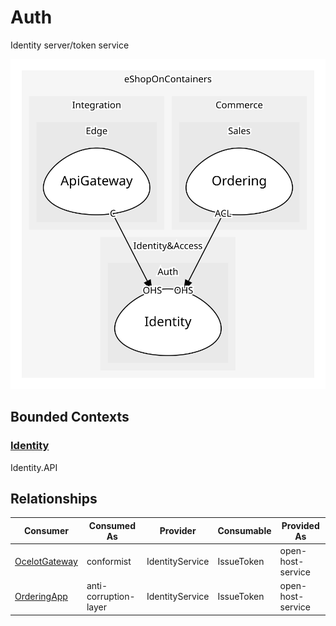 

# Auth
Identity server/token service

![contextmap](./contextmap.svg)

## Bounded Contexts

### [Identity](boundedcontexts/identity/index.md)
Identity.API



## Relationships
| Consumer | Consumed As | Provider | Consumable | Provided As |
| --- | --- | --- | --- | --- |
| [OcelotGateway](../../../integration/subdomains/edge/boundedcontexts/api_gateway/services/ocelot_gateway/index.md) | conformist | IdentityService | IssueToken | open-host-service |
| [OrderingApp](../../../commerce/subdomains/sales/boundedcontexts/ordering/services/ordering_app/index.md) | anti-corruption-layer | IdentityService | IssueToken | open-host-service |
	
	
